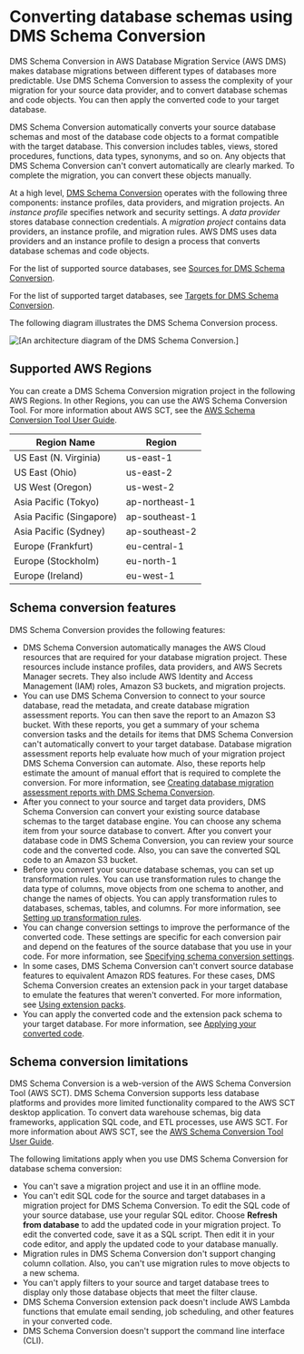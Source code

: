 # Converting database schemas using DMS Schema Conversion<a name="CHAP_SchemaConversion"></a>

DMS Schema Conversion in AWS Database Migration Service \(AWS DMS\) makes database migrations between different types of databases more predictable\. Use DMS Schema Conversion to assess the complexity of your migration for your source data provider, and to convert database schemas and code objects\. You can then apply the converted code to your target database\.

DMS Schema Conversion automatically converts your source database schemas and most of the database code objects to a format compatible with the target database\. This conversion includes tables, views, stored procedures, functions, data types, synonyms, and so on\. Any objects that DMS Schema Conversion can't convert automatically are clearly marked\. To complete the migration, you can convert these objects manually\.

At a high level, [DMS Schema Conversion](http://aws.amazon.com/dms/schema-conversion-tool/) operates with the following three components: instance profiles, data providers, and migration projects\. An *instance profile* specifies network and security settings\. A *data provider* stores database connection credentials\. A *migration project* contains data providers, an instance profile, and migration rules\. AWS DMS uses data providers and an instance profile to design a process that converts database schemas and code objects\.

For the list of supported source databases, see [Sources for DMS Schema Conversion](CHAP_Introduction.Sources.md#CHAP_Introduction.Sources.SchemaConversion)\.

For the list of supported target databases, see [Targets for DMS Schema Conversion](CHAP_Introduction.Targets.md#CHAP_Introduction.Targets.SchemaConversion)\.

The following diagram illustrates the DMS Schema Conversion process\.

![\[An architecture diagram of the DMS Schema Conversion.\]](http://docs.aws.amazon.com/dms/latest/userguide/images/dms-schema-conversion-diagram.png)

## Supported AWS Regions<a name="schema-conversion-supported-regions"></a>

You can create a DMS Schema Conversion migration project in the following AWS Regions\. In other Regions, you can use the AWS Schema Conversion Tool\. For more information about AWS SCT, see the [AWS Schema Conversion Tool User Guide](https://docs.aws.amazon.com/SchemaConversionTool/latest/userguide/)\.


| Region Name | Region | 
| --- | --- | 
| US East \(N\. Virginia\) | us\-east\-1 | 
| US East \(Ohio\) | us\-east\-2 | 
| US West \(Oregon\) | us\-west\-2 | 
| Asia Pacific \(Tokyo\) | ap\-northeast\-1 | 
| Asia Pacific \(Singapore\) | ap\-southeast\-1 | 
| Asia Pacific \(Sydney\) | ap\-southeast\-2 | 
| Europe \(Frankfurt\) | eu\-central\-1 | 
| Europe \(Stockholm\) | eu\-north\-1 | 
| Europe \(Ireland\) | eu\-west\-1 | 

## Schema conversion features<a name="schema-conversion-features"></a>

DMS Schema Conversion provides the following features:
+ DMS Schema Conversion automatically manages the AWS Cloud resources that are required for your database migration project\. These resources include instance profiles, data providers, and AWS Secrets Manager secrets\. They also include AWS Identity and Access Management \(IAM\) roles, Amazon S3 buckets, and migration projects\.
+ You can use DMS Schema Conversion to connect to your source database, read the metadata, and create database migration assessment reports\. You can then save the report to an Amazon S3 bucket\. With these reports, you get a summary of your schema conversion tasks and the details for items that DMS Schema Conversion can't automatically convert to your target database\. Database migration assessment reports help evaluate how much of your migration project DMS Schema Conversion can automate\. Also, these reports help estimate the amount of manual effort that is required to complete the conversion\. For more information, see [Creating database migration assessment reports with DMS Schema Conversion](assessment-reports.md)\. 
+ After you connect to your source and target data providers, DMS Schema Conversion can convert your existing source database schemas to the target database engine\. You can choose any schema item from your source database to convert\. After you convert your database code in DMS Schema Conversion, you can review your source code and the converted code\. Also, you can save the converted SQL code to an Amazon S3 bucket\.
+ Before you convert your source database schemas, you can set up transformation rules\. You can use transformation rules to change the data type of columns, move objects from one schema to another, and change the names of objects\. You can apply transformation rules to databases, schemas, tables, and columns\. For more information, see [ Setting up transformation rules](schema-conversion-transformation-rules.md)\.
+ You can change conversion settings to improve the performance of the converted code\. These settings are specific for each conversion pair and depend on the features of the source database that you use in your code\. For more information, see [Specifying schema conversion settings](schema-conversion-settings.md)\.
+ In some cases, DMS Schema Conversion can't convert source database features to equivalent Amazon RDS features\. For these cases, DMS Schema Conversion creates an extension pack in your target database to emulate the features that weren't converted\. For more information, see [Using extension packs](extension-pack.md)\.
+ You can apply the converted code and the extension pack schema to your target database\. For more information, see [Applying your converted code](schema-conversion-save-apply.md#schema-conversion-apply)\.  

## Schema conversion limitations<a name="schema-conversion-limitations"></a>

DMS Schema Conversion is a web\-version of the AWS Schema Conversion Tool \(AWS SCT\)\. DMS Schema Conversion supports less database platforms and provides more limited functionality compared to the AWS SCT desktop application\. To convert data warehouse schemas, big data frameworks, application SQL code, and ETL processes, use AWS SCT\. For more information about AWS SCT, see the [AWS Schema Conversion Tool User Guide](https://docs.aws.amazon.com/SchemaConversionTool/latest/userguide/)\.

The following limitations apply when you use DMS Schema Conversion for database schema conversion:
+ You can't save a migration project and use it in an offline mode\.
+ You can't edit SQL code for the source and target databases in a migration project for DMS Schema Conversion\. To edit the SQL code of your source database, use your regular SQL editor\. Choose **Refresh from database** to add the updated code in your migration project\. To edit the converted code, save it as a SQL script\. Then edit it in your code editor, and apply the updated code to your database manually\.
+ Migration rules in DMS Schema Conversion don't support changing column collation\. Also, you can't use migration rules to move objects to a new schema\.
+ You can't apply filters to your source and target database trees to display only those database objects that meet the filter clause\.
+ DMS Schema Conversion extension pack doesn't include AWS Lambda functions that emulate email sending, job scheduling, and other features in your converted code\.
+ DMS Schema Conversion doesn't support the command line interface \(CLI\)\.